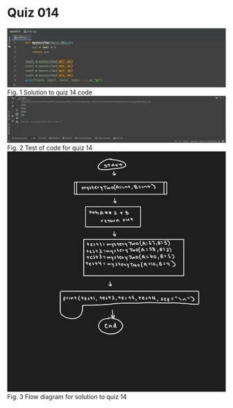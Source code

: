 # Quiz 014

![](quiz014.png)
Fig. 1 Solution to quiz 14 code
![](quiz014test.png)
Fig. 2 Test of code for quiz 14
![](quiz014flowdiagram.png)
Fig. 3 Flow diagram for solution to quiz 14
